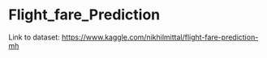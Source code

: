 # Flight_fare_Prediction
Link to dataset: https://www.kaggle.com/nikhilmittal/flight-fare-prediction-mh
